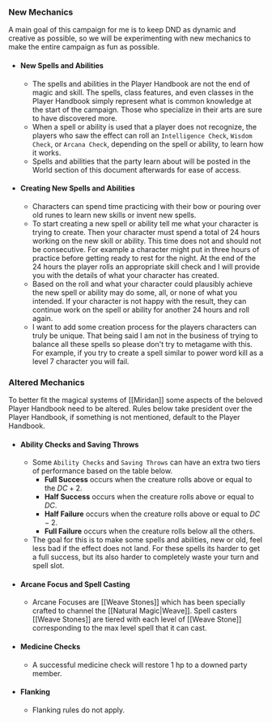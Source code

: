 ### New Mechanics
A main goal of this campaign for me is to keep DND as dynamic and creative as possible, so we will be experimenting with new mechanics to make the entire campaign as fun as possible.

- #### New Spells and Abilities
	- The spells and abilities in the Player Handbook are not the end of magic and skill. The spells, class features, and even classes in the Player Handbook simply represent what is common knowledge at the start of the campaign. Those who specialize in their arts are sure to have discovered more.
	- When a spell or ability is used that a player does not recognize, the players who saw the effect can roll an `Intelligence Check`, `Wisdom Check`, or `Arcana Check`, depending on the spell or ability, to learn how it works. 
	- Spells and abilities that the party learn about will be posted in the World section of this document afterwards for ease of access.
- #### Creating New Spells and Abilities
	- Characters can spend time practicing with their bow or pouring over old runes to learn new skills or invent new spells.
	- To start creating a new spell or ability tell me what your character is trying to create. Then your character must spend a total of 24 hours working on the new skill or ability. This time does not and should not be consecutive. For example a character might put in three hours of practice before getting ready to rest for the night. At the end of the 24 hours the player rolls an appropriate skill check and I will provide you with the details of what your character has created.
	- Based on the roll and what your character could plausibly achieve the new spell or ability may do some, all, or none of what you intended. If your character is not happy with the result,  they can continue work on the spell or ability for another 24 hours and roll again.
	- I want to add some creation process for the players characters can truly be unique. That being said I am not in the business of trying to balance all these spells so please don't try to metagame with this. For example, if you try to create a spell similar to power word kill as a level 7 character you will fail.

### Altered Mechanics
To better fit the magical systems of [[Miridan]] some aspects of the beloved Player Handbook need to be altered. Rules below take president over the Player Handbook, if something is not mentioned, default to the Player Handbook.

- #### Ability Checks and Saving Throws
	- Some `Ability Checks` and `Saving Throws` can have an extra two tiers of performance based on the table below.
		- **Full Success** occurs when the creature rolls above or equal to the $DC+2$.
		- **Half Success** occurs when the creature rolls above or equal to $DC$.
		- **Half Failure** occurs when the creature rolls above or equal to $DC-2$.
		- **Full Failure** occurs when the creature rolls below all the others.
	- The goal for this is to make some spells and abilities, new or old, feel less bad if the effect does not land. For these spells its harder to get a full success, but its also harder to completely waste your turn and spell slot.
- #### Arcane Focus and Spell Casting
	- Arcane Focuses are [[Weave Stones]] which has been specially crafted to channel the [[Natural Magic|Weave]]. Spell casters [[Weave Stones]] are tiered with each level of [[Weave Stone]] corresponding to the max level spell that it can cast. 
- #### Medicine Checks
	- A successful medicine check will restore 1 hp to a downed party member.
- #### Flanking
	- Flanking rules do not apply.
